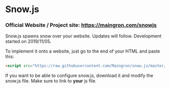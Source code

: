 # Snow.js

### Official Website / Project site: https://maingron.com/snowjs

Snow.js spawns snow over your website. Updates will follow. Development started on 2019/11/05.

To implement it onto a website, just go to the end of your HTML and paste this:
```html
<script src="https://raw.githubusercontent.com/Maingron/snow.js/master/snow.js" async></script>
```

If you want to be able to configure snow.js, download it and modify the snow.js file. Make sure to link to **your** js file.


<script src="snow.js" async></script>
